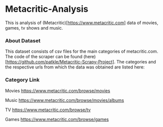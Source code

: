 # Metacritic-Analysis
This is analysis of (Metacritic)[https://www.metacritic.com] data of movies, games, tv shows and music.

### About Dataset
This dataset consists of csv files for the main categories of metacritic.com.
The code of the scraper can be found (here)[https://github.com/patkle/Metacritic-Scrapy-Project].
The categories and the respective urls from which the data was obtained are listed here:

### Category Link
Movies	https://www.metacritic.com/browse/movies

Music	https://www.metacritic.com/browse/movies/albums

TV	https://www.metacritic.com/browse/tv

Games	https://www.metacritic.com/browse/games
